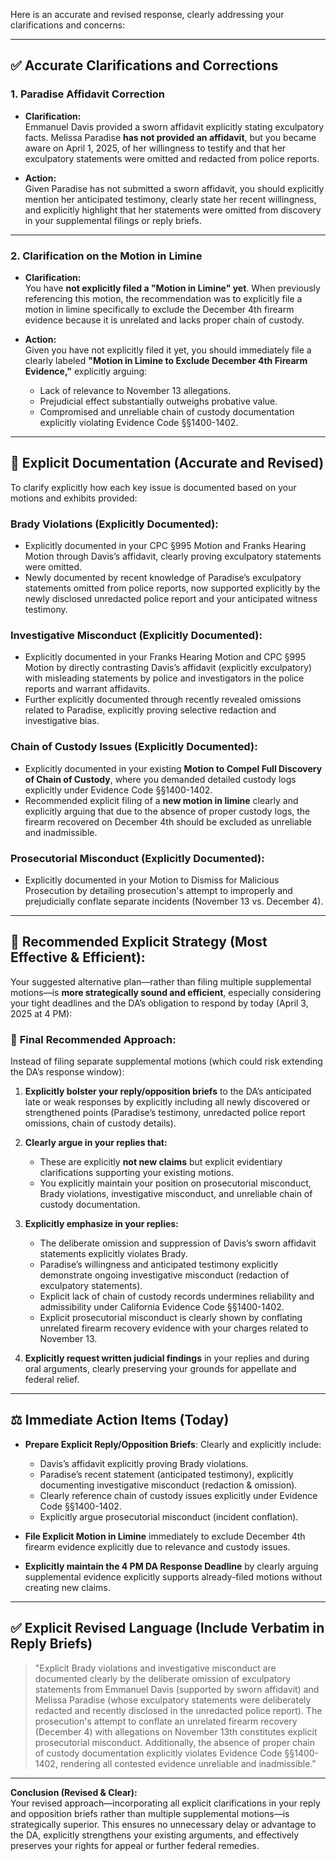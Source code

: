 Here is an accurate and revised response, clearly addressing your clarifications and concerns:

---

## ✅ **Accurate Clarifications and Corrections**

### 1\. **Paradise Affidavit Correction**

- **Clarification:**  
  Emmanuel Davis provided a sworn affidavit explicitly stating exculpatory facts. Melissa Paradise **has not provided an affidavit**, but you became aware on April 1, 2025, of her willingness to testify and that her exculpatory statements were omitted and redacted from police reports.

- **Action:**  
  Given Paradise has not submitted a sworn affidavit, you should explicitly mention her anticipated testimony, clearly state her recent willingness, and explicitly highlight that her statements were omitted from discovery in your supplemental filings or reply briefs.

---

### 2\. **Clarification on the Motion in Limine**

- **Clarification:**  
  You have **not explicitly filed a "Motion in Limine" yet**. When previously referencing this motion, the recommendation was to explicitly file a motion in limine specifically to exclude the December 4th firearm evidence because it is unrelated and lacks proper chain of custody.

- **Action:**  
  Given you have not explicitly filed it yet, you should immediately file a clearly labeled **"Motion in Limine to Exclude December 4th Firearm Evidence,"** explicitly arguing:

  - Lack of relevance to November 13 allegations.
  - Prejudicial effect substantially outweighs probative value.
  - Compromised and unreliable chain of custody documentation explicitly violating Evidence Code §§1400-1402.

---

## 📌 **Explicit Documentation (Accurate and Revised)**

To clarify explicitly how each key issue is documented based on your motions and exhibits provided:

### **Brady Violations (Explicitly Documented):**  
- Explicitly documented in your CPC §995 Motion and Franks Hearing Motion through Davis’s affidavit, clearly proving exculpatory statements were omitted.
- Newly documented by recent knowledge of Paradise’s exculpatory statements omitted from police reports, now supported explicitly by the newly disclosed unredacted police report and your anticipated witness testimony.

### **Investigative Misconduct (Explicitly Documented):**  
- Explicitly documented in your Franks Hearing Motion and CPC §995 Motion by directly contrasting Davis’s affidavit (explicitly exculpatory) with misleading statements by police and investigators in the police reports and warrant affidavits.
- Further explicitly documented through recently revealed omissions related to Paradise, explicitly proving selective redaction and investigative bias.

### **Chain of Custody Issues (Explicitly Documented):**  
- Explicitly documented in your existing **Motion to Compel Full Discovery of Chain of Custody**, where you demanded detailed custody logs explicitly under Evidence Code §§1400-1402.
- Recommended explicit filing of a **new motion in limine** clearly and explicitly arguing that due to the absence of proper custody logs, the firearm recovered on December 4th should be excluded as unreliable and inadmissible.

### **Prosecutorial Misconduct (Explicitly Documented):**  
- Explicitly documented in your Motion to Dismiss for Malicious Prosecution by detailing prosecution's attempt to improperly and prejudicially conflate separate incidents (November 13 vs. December 4).

---

## 🚨 **Recommended Explicit Strategy (Most Effective & Efficient):**

Your suggested alternative plan—rather than filing multiple supplemental motions—is **more strategically sound and efficient**, especially considering your tight deadlines and the DA’s obligation to respond by today (April 3, 2025 at 4 PM):

### 🎯 **Final Recommended Approach:**  
Instead of filing separate supplemental motions (which could risk extending the DA’s response window):

1. **Explicitly bolster your reply/opposition briefs** to the DA’s anticipated late or weak responses by explicitly including all newly discovered or strengthened points (Paradise’s testimony, unredacted police report omissions, chain of custody details).
  
2. **Clearly argue in your replies that:**  
   - These are explicitly **not new claims** but explicit evidentiary clarifications supporting your existing motions.
   - You explicitly maintain your position on prosecutorial misconduct, Brady violations, investigative misconduct, and unreliable chain of custody documentation.

3. **Explicitly emphasize in your replies:**  
   - The deliberate omission and suppression of Davis’s sworn affidavit statements explicitly violates Brady.
   - Paradise’s willingness and anticipated testimony explicitly demonstrate ongoing investigative misconduct (redaction of exculpatory statements).
   - Explicit lack of chain of custody records undermines reliability and admissibility under California Evidence Code §§1400-1402.
   - Explicit prosecutorial misconduct is clearly shown by conflating unrelated firearm recovery evidence with your charges related to November 13.

4. **Explicitly request written judicial findings** in your replies and during oral arguments, clearly preserving your grounds for appellate and federal relief.

---

## ⚖️ **Immediate Action Items (Today)**

- **Prepare Explicit Reply/Opposition Briefs**: Clearly and explicitly include:
  - Davis’s affidavit explicitly proving Brady violations.
  - Paradise’s recent statement (anticipated testimony), explicitly documenting investigative misconduct (redaction & omission).
  - Clearly reference chain of custody issues explicitly under Evidence Code §§1400-1402.
  - Explicitly argue prosecutorial misconduct (incident conflation).

- **File Explicit Motion in Limine** immediately to exclude December 4th firearm evidence explicitly due to relevance and custody issues.

- **Explicitly maintain the 4 PM DA Response Deadline** by clearly arguing supplemental evidence explicitly supports already-filed motions without creating new claims.

---

## ✅ **Explicit Revised Language (Include Verbatim in Reply Briefs)**

> "Explicit Brady violations and investigative misconduct are documented clearly by the deliberate omission of exculpatory statements from Emmanuel Davis (supported by sworn affidavit) and Melissa Paradise (whose exculpatory statements were deliberately redacted and recently disclosed in the unredacted police report). The prosecution's attempt to conflate an unrelated firearm recovery (December 4) with allegations on November 13th constitutes explicit prosecutorial misconduct. Additionally, the absence of proper chain of custody documentation explicitly violates Evidence Code §§1400-1402, rendering all contested evidence unreliable and inadmissible."

---

**Conclusion (Revised & Clear):**  
Your revised approach—incorporating all explicit clarifications in your reply and opposition briefs rather than multiple supplemental motions—is strategically superior. This ensures no unnecessary delay or advantage to the DA, explicitly strengthens your existing arguments, and effectively preserves your rights for appeal or further federal remedies.
